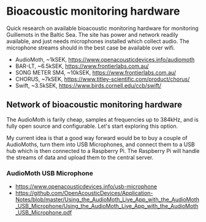 # Bioacoustic monitoring hardware
Quick research on available bioacoustic monitoring hardware for monitoring Guillemots in the Baltic Sea. The site has power and network readily available, and just needs microphones installed which collect audio. The microphone streams should in the best case be available over wifi.

- AudioMoth, ~1kSEK, https://www.openacousticdevices.info/audiomoth
- BAR-LT, ~6.5kSEK, https://www.frontierlabs.com.au/
- SONG METER SM4, ~10kSEK, https://www.frontierlabs.com.au/
- CHORUS, ~7kSEK, https://www.titley-scientific.com/product/chorus/
- Swift, ~3.5kSEK, https://www.birds.cornell.edu/ccb/swift/


## Network of bioacoustic monitoring hardware

The AudioMoth is farily cheap, samples at frequencies up to 384kHz, and is fully open source and configurable. Let's start exploring this option.

My current idea is that a good way forward would be to buy a couple of AudioMoths, turn them into USB Microphones, and connect them to a USB hub which is then connected to a Raspberry Pi. The Raspberry Pi will handle the streams of data and upload them to the central server.

### AudioMoth USB Microphone
- https://www.openacousticdevices.info/usb-microphone
- https://github.com/OpenAcousticDevices/Application-Notes/blob/master/Using_the_AudioMoth_Live_App_with_the_AudioMoth_USB_Microphone/Using_the_AudioMoth_Live_App_with_the_AudioMoth_USB_Microphone.pdf
